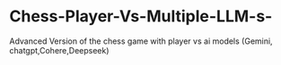 # Chess-Player-Vs-Multiple-LLM-s-
Advanced Version of the chess game with player vs ai models (Gemini, chatgpt,Cohere,Deepseek)
